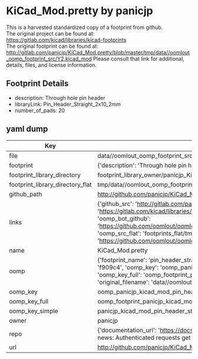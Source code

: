# KiCad_Mod.pretty by panicjp  
This is a harvested standardized copy of a footprint from github.  
The original project can be found at:  
https://gitlab.com/kicad/libraries/kicad-footprints  
The original footprint can be found at:
http://gitlab.com/panicjp/KiCad_Mod.pretty/blob/master/tmp/data//oomlout_oomp_footprint_src/Y2.kicad_mod
Please consult that link for additional, details, files, and license information.  
## Footprint Details
* description: Through hole pin header  
* libraryLink: Pin_Header_Straight_2x10_2mm  
* number_of_pads: 20  
## yaml dump  
| Key | Value |  
| --- | --- |  
| file | data//oomlout_oomp_footprint_src/KiCad_Mod.pretty/Pin_Header_Straight_2x10_2mm.kicad_mod |  
| footprint | {'description': 'Through hole pin header', 'libraryLink': 'Pin_Header_Straight_2x10_2mm', 'number_of_pads': 20} |  
| footprint_library_directory | footprint_library_owner/panicjp_KiCad_Mod.pretty |  
| footprint_library_directory_flat | tmp/data//oomlout_oomp_footprint_src/footprints_flat/panicjp_kicad_mod_pin_header_straight_2x10_2mm/working |  
| github_path | http://github.com/panicjp/KiCad_Mod.pretty/blob/master/tmp/data//oomlout_oomp_footprint_src/Pin_Header_Straight_2x10_2mm.kicad_mod |  
| links | {'github_src': 'http://gitlab.com/panicjp/KiCad_Mod.pretty/blob/master/tmp/data//oomlout_oomp_footprint_src/Y2.kicad_mod', 'github_src_repo': 'https://gitlab.com/kicad/libraries/kicad-footprints', 'oomp_bot': 'tmp/data//oomlout_oomp_footprint_src/footprints/panicjp_kicad_mod_pin_header_straight_2x10_2mm/working', 'oomp_bot_github': 'https://github.com/oomlout/oomlout_oomp_footprint_bot/tree/main/tmp/data//oomlout_oomp_footprint_src/footprints/panicjp_kicad_mod_pin_header_straight_2x10_2mm/working', 'oomp_src_flat': 'footprints_flat/tmp/data//oomlout_oomp_footprint_src/footprints_flat/panicjp_kicad_mod_pin_header_straight_2x10_2mm/working', 'oomp_src_flat_github': 'https://github.com/oomlout/oomlout_oomp_footprint_src/tree/main/tmp/data//oomlout_oomp_footprint_src/footprints_flat/panicjp_kicad_mod_pin_header_straight_2x10_2mm/working'} |  
| name | KiCad_Mod.pretty |  
| oomp | {'footprint_name': 'pin_header_straight_2x10_2mm', 'library_name': 'kicad_mod', 'md5': 'f909c4b8ff1ba78253ffa5696d86c84f', 'md5_10': 'f909c4b8ff', 'md5_5': 'f909c', 'md5_6': 'f909c4', 'oomp_key': 'oomp_panicjp_kicad_mod_pin_header_straight_2x10_2mm', 'oomp_key_extra': 'oomp_footprint_panicjp_kicad_mod_pin_header_straight_2x10_2mm', 'oomp_key_full': 'oomp_footprint_panicjp_kicad_mod_pin_header_straight_2x10_2mm_f909c4', 'oomp_key_simple': 'panicjp_kicad_mod_pin_header_straight_2x10_2mm', 'original_filename': 'data//oomlout_oomp_footprint_src/KiCad_Mod.pretty/Pin_Header_Straight_2x10_2mm.kicad_mod', 'owner_name': 'panicjp'} |  
| oomp_key | oomp_panicjp_kicad_mod_pin_header_straight_2x10_2mm |  
| oomp_key_full | oomp_footprint_panicjp_kicad_mod_pin_header_straight_2x10_2mm |  
| oomp_key_simple | panicjp_kicad_mod_pin_header_straight_2x10_2mm |  
| owner | panicjp |  
| repo | {'documentation_url': 'https://docs.github.com/rest/overview/resources-in-the-rest-api#rate-limiting', 'message': "API rate limit exceeded for 84.66.142.224. (But here's the good news: Authenticated requests get a higher rate limit. Check out the documentation for more details.)"} |  
| url | http://github.com/panicjp/KiCad_Mod.pretty |  

